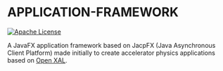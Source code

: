 # APPLICATION-FRAMEWORK

[![Apache License](https://img.shields.io/badge/license-Apache%20License%202.0-yellow.svg)](http://www.apache.org/licenses/LICENSE-2.0)

A JavaFX application framework based on JacpFX (Java Asynchronous Client Platform) made initially to create accelerator physics applications based on [Open XAL](https://github.com/openxal/openxal).

